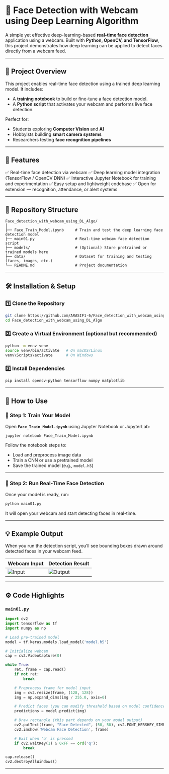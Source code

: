 # 🎥 Face Detection with Webcam using Deep Learning Algorithm

A simple yet effective deep-learning-based **real-time face detection** application using a webcam.
Built with **Python, OpenCV, and TensorFlow**, this project demonstrates how deep learning can be applied to detect faces directly from a webcam feed.

---

## 🚀 Project Overview

This project enables real-time face detection using a trained deep learning model.
It includes:

* A **training notebook** to build or fine-tune a face detection model.
* A **Python script** that activates your webcam and performs live face detection.

Perfect for:

* Students exploring **Computer Vision** and **AI**
* Hobbyists building **smart camera systems**
* Researchers testing **face recognition pipelines**

---

## 🧠 Features

✅ Real-time face detection via webcam
✅ Deep learning model integration (TensorFlow / OpenCV DNN)
✅ Interactive Jupyter Notebook for training and experimentation
✅ Easy setup and lightweight codebase
✅ Open for extension — recognition, attendance, or alert systems

---

## 📂 Repository Structure

```
Face_detection_with_webcam_using_DL_Algo/
│
├── Face_Train_Model.ipynb     # Train and test the deep learning face detection model
├── main01.py                  # Real-time webcam face detection script
├── models/                    # (Optional) Store pretrained or trained models here
├── data/                      # Dataset for training and testing (faces, images, etc.)
└── README.md                  # Project documentation
```

---

## 🛠 Installation & Setup

### 1️⃣ Clone the Repository

```bash
git clone https://github.com/ARASIF1-6/Face_detection_with_webcam_using_DL_Algo.git
cd Face_detection_with_webcam_using_DL_Algo
```

### 2️⃣ Create a Virtual Environment (optional but recommended)

```bash
python -m venv venv
source venv/bin/activate   # On macOS/Linux
venv\Scripts\activate      # On Windows
```

### 3️⃣ Install Dependencies

```bash
pip install opencv-python tensorflow numpy matplotlib
```

---

## 🧩 How to Use

### 🔹 Step 1: Train Your Model

Open **`Face_Train_Model.ipynb`** using Jupyter Notebook or JupyterLab:

```bash
jupyter notebook Face_Train_Model.ipynb
```

Follow the notebook steps to:

* Load and preprocess image data
* Train a CNN or use a pretrained model
* Save the trained model (e.g., `model.h5`)

---

### 🔹 Step 2: Run Real-Time Face Detection

Once your model is ready, run:

```bash
python main01.py
```

It will open your webcam and start detecting faces in real-time.

---

## 💡 Example Output

When you run the detection script, you’ll see bounding boxes drawn around detected faces in your webcam feed.

| Webcam Input                                                                                     | Detection Result                                                                                   |
| ------------------------------------------------------------------------------------------------ | -------------------------------------------------------------------------------------------------- |
| ![Input](https://github.com/ARASIF1-6/Face_detection_with_webcam_using_DL_Algo/assets/input.jpg) | ![Output](https://github.com/ARASIF1-6/Face_detection_with_webcam_using_DL_Algo/assets/output.jpg) |

---

## ⚙️ Code Highlights

### `main01.py`

```python
import cv2
import tensorflow as tf
import numpy as np

# Load pre-trained model
model = tf.keras.models.load_model('model.h5')

# Initialize webcam
cap = cv2.VideoCapture(0)

while True:
    ret, frame = cap.read()
    if not ret:
        break

    # Preprocess frame for model input
    img = cv2.resize(frame, (128, 128))
    img = np.expand_dims(img / 255.0, axis=0)

    # Predict faces (you can modify threshold based on model confidence)
    predictions = model.predict(img)

    # Draw rectangle (this part depends on your model output)
    cv2.putText(frame, "Face Detected", (50, 50), cv2.FONT_HERSHEY_SIMPLEX, 1, (0, 255, 0), 2)
    cv2.imshow('Webcam Face Detection', frame)

    # Exit when 'q' is pressed
    if cv2.waitKey(1) & 0xFF == ord('q'):
        break

cap.release()
cv2.destroyAllWindows()
```

---
